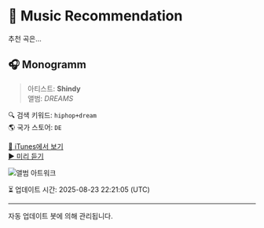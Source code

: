 
# 🎵 Music Recommendation

추천 곡은...

## 🎧 Monogramm  
> 아티스트: **Shindy**  
> 앨범: _DREAMS_  

🔍 검색 키워드: `hiphop+dream`  
🌎 국가 스토어: `DE`

[🔗 iTunes에서 보기](https://music.apple.com/de/album/monogramm/1131178697?i=1131178830&uo=4)  
[▶️ 미리 듣기](https://audio-ssl.itunes.apple.com/itunes-assets/AudioPreview115/v4/8b/24/e6/8b24e663-6d8b-9708-d1c6-76decdec0dd6/mzaf_11867175032082710344.plus.aac.p.m4a)

![앨범 아트워크](https://is1-ssl.mzstatic.com/image/thumb/Music30/v4/a6/59/b3/a659b34f-4ee5-092e-9283-e95f6e3ae3d5/886445990188.jpg/100x100bb.jpg)

⏳ 업데이트 시간: 2025-08-23 22:21:05 (UTC)

---
자동 업데이트 봇에 의해 관리됩니다.
